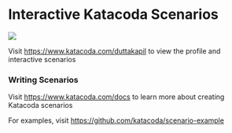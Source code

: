 # Interactive Katacoda Scenarios

[![](http://shields.katacoda.com/katacoda/duttakapil/count.svg)](https://www.katacoda.com/duttakapil "Get your profile on Katacoda.com")

Visit https://www.katacoda.com/duttakapil to view the profile and interactive scenarios

### Writing Scenarios
Visit https://www.katacoda.com/docs to learn more about creating Katacoda scenarios

For examples, visit https://github.com/katacoda/scenario-example
